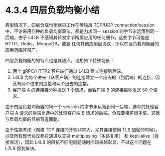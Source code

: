 # 4.3.4 四层负载均衡小结

典型情况下，四层负载均衡器只工作在传输层 TCP/UDP connection/session 中，不论采用何种的负载均衡算法，都是力求同一 session 的字节永远落到同一后端。由于 L4LB 不感知其转发字节所属应用的任何细节，这些字节可能是 HTTP、Redis、MongoDB，或者 任何其他应用层协议，所以四层负载均衡器的应用范围非常广。

四层负载均衡的的特点也是其缺点，设想如下特殊场景：

1. 两个 gRPC/HTTP2 客户端们通过 L4LB 建立连接到后端。
2. L4LB 为每个进来（从客户端）的连接建立一个出去的（到后端）的连接，因此有两个进来的连接和两个出去的连接。
3. 客户端 A 的连接每分钟发送 1 个请求，而客户端 B 的连接每秒发送 50 个请求。

由于四层负载均衡器的同一个 session 的字节永远落到同一后端，选中的处理客户端 A 请求的后端比选中的处理客户端 B 请求的后端，负载要相差很多倍，这就与负载均衡的目的背道而驰。

由于性能考虑（创建 TCP 连接的开销非常大，尤其连接使用 TLS 加密的时候），以及所有现代协议都在演进以支持 multiplexing（多路复用） 和 kept-alive（连接保活），因此 L4LB 的阻抗不匹配问题随时间越来越彰显，不过这个问题在 L7LB 得到解决。

